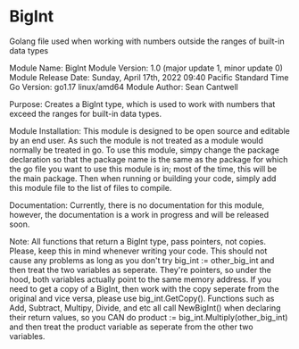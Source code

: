 # BigInt
Golang file used when working with numbers outside the ranges of built-in data types

Module Name: BigInt
Module Version: 1.0 (major update 1, minor update 0)
Module Release Date: Sunday, April 17th, 2022 09:40 Pacific Standard Time
Go Version: go1.17 linux/amd64
Module Author: Sean Cantwell

Purpose: Creates a BigInt type, which is used to work with numbers that exceed the ranges for built-in data types.

Module Installation: This module is designed to be open source and editable by an end user. As such the module is not treated as a module would normally be treated in go. To use this module, simpy change the package declaration so that the package name is the same as the package for which the go file you want to use this module is in; most of the time, this will be the main package. Then when running or building your code, simply add this module file to the list of files to compile.

Documentation: Currently, there is no documentation for this module, however, the documentation is a work in progress and will be released soon.

Note:  All functions that return a BigInt type, pass pointers, not copies. Please, keep this in mind whenever writing your code. This should not cause any problems as long as you don't try big_int := other_big_int and then treat the two variables as seperate. They're pointers, so under the hood, both variables actually point to the same memory address. If you need to get a copy of a BigInt, then work with the copy seperate from the original and vice versa, please use big_int.GetCopy(). Functions such as Add, Subtract, Multipy, Divide, and etc all call NewBigInt() when declaring their return values, so you CAN do product := big_int.Multiply(other_big_int) and then treat the product variable as seperate from the other two variables.
